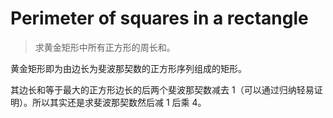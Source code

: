 # Perimeter of squares in a rectangle

> 求黄金矩形中所有正方形的周长和。

黄金矩形即为由边长为斐波那契数的正方形序列组成的矩形。

其边长和等于最大的正方形边长的后两个斐波那契数减去 1（可以通过归纳轻易证明）。所以其实还是求斐波那契数然后减 1 后乘 4。

